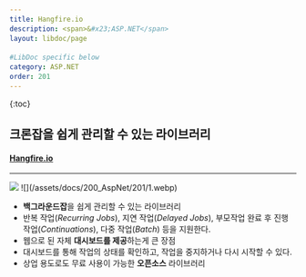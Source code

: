 ```yaml
---
title: Hangfire.io
description: <span>&#x23;ASP.NET</span>
layout: libdoc/page

#LibDoc specific below
category: ASP.NET
order: 201
---
```

{:toc}
## 크론잡을 쉽게 관리할 수 있는 라이브러리 
#### [Hangfire.io](https://www.hangfire.io/)
---
<img src="https://img.shields.io/badge/ASP.NET Core-512BD4?style=flat&logo=.NET&logoColor=white"/>
![](/assets/docs/200_AspNet/201/1.webp)

* **백그라운드잡**을 쉽게 관리할 수 있는 라이브러리
* 반복 작업(*Recurring Jobs*), 지연 작업(*Delayed Jobs*), 부모작업 완료 후 진행 작업(*Continuations*), 다중 작업(*Batch*) 등을 지원한다.
* 웹으로 된 자체 **대시보드를 제공**하는게 큰 장점
* 대시보드를 통해 작업의 상태를 확인하고, 작업을 중지하거나 다시 시작할 수 있다.
* 상업 용도로도 무료 사용이 가능한 **오픈소스** 라이브러리